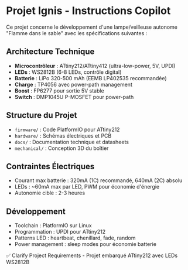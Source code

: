 # Projet Ignis - Instructions Copilot

Ce projet concerne le développement d'une lampe/veilleuse autonome "Flamme dans le sable" avec les spécifications suivantes :

## Architecture Technique

- **Microcontrôleur** : ATtiny212/ATtiny412 (ultra-low-power, 5V, UPDI)
- **LEDs** : WS2812B (6-8 LEDs, contrôle digital)
- **Batterie** : LiPo 320-500 mAh (EEMB LP402535 recommandée)
- **Charge** : TP4056 avec power-path management
- **Boost** : FP6277 pour sortie 5V stable
- **Switch** : DMP1045U P-MOSFET pour power-path

## Structure du Projet

- `firmware/` : Code PlatformIO pour ATtiny212
- `hardware/` : Schémas électriques et PCB
- `docs/` : Documentation technique et datasheets
- `mechanical/` : Conception 3D du boîtier

## Contraintes Électriques

- Courant max batterie : 320mA (1C) recommandé, 640mA (2C) absolu
- LEDs : ~60mA max par LED, PWM pour économie d'énergie
- Autonomie cible : 2-3 heures

## Développement

- Toolchain : PlatformIO sur Linux
- Programmation : UPDI pour ATtiny212
- Patterns LED : heartbeat, chenillard, fade, random
- Power management : sleep modes pour économie batterie

✅ Clarify Project Requirements - Projet embarqué ATtiny212 avec LEDs WS2812B
